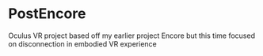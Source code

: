 # PostEncore
Oculus VR project based off my earlier project Encore but this time focused on disconnection in embodied VR experience
